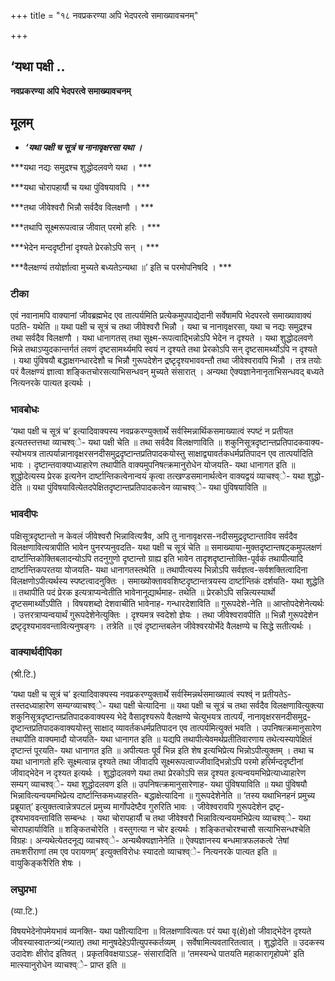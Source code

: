 +++
title = "१८ नवप्रकरण्या अपि भेदपरत्वे समाख्यावचनम्"

+++


## ‘यथा पक्षी ..

**नवप्रकरण्या अपि भेदपरत्वे समाख्यावचनम्**

## **मूलम्** 

- ***‘यथा पक्षी च सूत्रं च नानावृक्षरसा यथा ।***

***यथा नद्यः समुद्रश्च शुद्धोदलवणे यथा । ***

***यथा चोरापहार्यौ च यथा पुंविषयावपि । ***

***तथा जीवेश्वरौ भिन्नौ सर्वदैव विलक्षणौ । ***

***तथापि सूक्ष्मरूपत्वान्न जीवात् परमो हरिः । ***

***भेदेन मन्ददृष्टीनां दृश्यते प्रेरकोऽपि सन् । ***

***वैलक्षण्यं तयोर्ज्ञात्वा मुच्यते बध्यतेऽन्यथा ॥’ इति च परमोपनिषदि । ***

### **टीका** 

एवं नवानामपि वाक्यानां जीवब्रह्मभेद एव तात्पर्यमिति प्रत्येकमुपपाद्येदानी सर्वेषामपि भेदपरत्वे समाख्यावाक्यं पठति- यथेति ॥ यथा पक्षी च सूत्रं च तथा जीवेश्वरौ भिन्नौ । यथा च नानावृक्षरसा, यथा च नद्यः समुद्रश्च तथा सर्वदैव विलक्षणौ । यथा धानागतस् तथा सूक्ष्म-रूपत्वाद्भिन्नोऽपि भेदेन न दृश्यते । यथा शुद्धोदलवणे भिन्ने तथाऽप्युदकान्तर्गतं लवणं दृष्टसामर्थ्यमपि स्वयं न दृश्यते तथा प्रेरकोऽपि सन् दृष्टसामर्थ्योऽपि न दृश्यते । यथा पुंविषयौ बद्धाक्षगन्धारदेशौ च भिन्नौ गुरूपदेशेन द्रष्टृदृश्यभाववन्तौ तथा जीवेश्वरावपि भिन्नौ । तत्र तयोः परं वैलक्षण्यं ज्ञात्वा शङ्कितचोरसत्याभिसन्धवन् मुच्यते संसारात् । अन्यथा ऐक्यज्ञानेनानृताभिसन्धवद् बध्यते नित्यनरके पात्यत इत्यर्थः ।

### **भावबोधः** 

‘यथा पक्षी च सूत्रं च’ इत्यादिवाक्यस्य नवप्रकरण्युक्तार्थे सर्वस्मिन्नार्थिकसमाख्यात्वं स्पष्टं न प्रतीयत इत्यतस्तत्तथा व्याचश्व्े- यथा पक्षी चेति ॥ तथा सर्वदैव विलक्षणाविति ॥ शकुनिसूत्रदृष्टान्तप्रतिपादकवाक्य-स्योभयत्र तात्पर्यान्नानावृक्षरसनदीसमुद्रदृष्टान्तप्रतिपादकयोस्तु साक्षाद्व्यावर्तकधर्मप्रतिपादन एव तात्पर्यादिति भावः । दृष्टान्तवाक्याध्याहारेण तथापीति वाक्यमुपनिषत्क्रमानुरोधेन योजयति- यथा धानागत इति ॥ शुद्धोदेत्यस्य प्रेरक इत्यनेन दार्ष्टान्तिकत्वेनान्वयं कृत्वा तत्खण्डसमानार्थत्वेन वाक्यद्वयं व्याचश्व्े- यथा शुद्धो-देति ॥ यथा पुंविषयावित्येतदपेक्षितदृष्टान्तप्रतिपादकत्वेन व्याचश्व्े- यथा पुंविषयाविति ॥

### **भावदीपः** 

पक्षिसूत्रदृष्टान्तो न केवलं जीवेश्वरौ भिन्नावित्यत्रैव, अपि तु नानावृक्षरस-नदीसमुद्रदृष्टान्ताविव सर्वदैव विलक्षणावित्यत्रापीति भावेन पुनरप्यनुवदति- यथा पक्षी च सूत्रं चेति ॥ समाख्याया-मुक्तदृष्टान्तषट्कमुपलक्षणं दार्ष्टान्तिकोक्तिबलादन्योऽपि तदनुगुणो दृष्टान्तो ग्राह्य इति भावेन तादृशदृष्टान्तोक्ति-पूर्वकं तथापीत्यादि दार्ष्टान्तिकपरतया योजयति- यथा धानागतस्तथेति ॥ तथापीत्यस्य भिन्नोऽपि सर्वज्ञत्व-सर्वशक्तित्वादिना विलक्षणोऽपीत्यर्थस्य
स्पष्टत्वादनुक्तिः । समाख्योक्ताववशिष्टदृष्टान्तत्रयस्य दार्ष्टान्तिकं दर्शयति- यथा शुद्धेति ॥ तथापीति पदं प्रेरक इत्यत्राप्यन्वेतीति भावेनानूद्यार्थमाह- तथेति ॥ प्रेरकोऽपि सन्नित्यस्यार्थो दृष्टसमार्थ्योऽपीति । विषयशब्दो देशवाचीति भावेनाह- गन्धारदेशाविति ॥ गुरूपदेशे-नेति ॥ आप्तोपदेशेनेत्यर्थः । उत्तरत्राप्यन्वयार्थं गुरूपदेशेनेत्युक्तिः । दृश्यमत्र स्वदेशो ज्ञेयः । तथा जीवेश्वरावपीति ॥ भिन्नौ गुरूपदेशेन द्रष्टृदृश्यभाववन्तावित्यनुषङ्गः । तत्रेति ॥ एवं दृष्टान्तबलेन जीवेश्वरयोर्भेदे वैलक्षण्ये च सिद्धे सतीत्यर्थः ।

### **वाक्यार्थदीपिका**

(श्री.टि.)

‘यथा पक्षी च सूत्रं च’ इत्यादिवाक्यस्य नवप्रकरण्युक्तार्थे सर्वस्मिन्नर्थसमाख्यात्वं स्पश्व्ं न प्रतीयतेऽ-तस्तदध्याहारेण सम्यग्व्याचश्व्े- यथा पक्षी चेत्यादिना ॥ यथा पक्षी च सूत्रं च तथा सर्वदैव विलक्षणावित्युक्त्या शकुनिसूत्रदृष्टान्तप्रतिपादकवाक्यस्य भेदे वैसादृश्यरूपे वैलक्षण्ये चेत्युभयत्र तात्पर्यं, नानावृक्षरसनदीसमुद्र-दृष्टान्तप्रतिपादकवाक्ययोस्तु साक्षाद् व्यावर्तकधर्मप्रतिपादन एव तात्पर्यमित्युक्तं भवति । उपनिषत्क्रमानुसारेण तथापीति वाक्यमादौ योजयति- यथा धानागत इति ॥ यद्यपि तथापीत्येवमर्थप्रतीतिवारणाय तथेत्यस्यापेक्षितं दृष्टान्तं पूरयति- यथा धानागत इति ॥ अपीत्यतः पूर्वं भिन्न इति शेष इत्यभिप्रेत्य भिन्नोऽपीत्युक्तम् । तथा च यथा धानागतो हरिः सूक्ष्मत्वान्न दृश्यते तथा जीवादपि सूक्ष्मरूपत्वाज्जीवाद्भिन्नोऽपि परमो हरिर्मन्ददृष्टीनां जीवाद्भेदेन न दृश्यत इत्यर्थः । शुद्धोदलवणे यथा तथा प्रेरकोऽपि सन्न दृश्यत इत्यन्वयमभिप्रेत्याध्याहारेण सम्यग् व्याचश्व्े- यथा शुद्धोदलवण इति ॥ उपनिषत्क्रमानुसारेणाह- यथा पुंविषयाविति ॥ यथा पुंविषयौ भिन्नावित्यन्वयमभिप्रेत्य दार्ष्टान्तिकमध्याहरति- बद्धाक्षेत्यादिना ॥ गुरूपदेशेनेति ॥ ‘तस्य यथाभिनहनं प्रमुच्य प्रब्रूयात्’ इत्युक्तत्वान्नेत्रपटलं प्रमुच्य मार्गोपदेष्टैव गुरुरिति भावः । जीवेश्वरावपि गुरूपदेशेन द्रष्टृ-दृश्यभाववन्ताविति सम्बन्धः । यथा चोरापहार्यौ च तथा जीवेश्वरौ भिन्नावित्यन्वयमभिप्रेत्य व्याचश्व्े- यथा चोरापहार्याविति ॥ शङ्कितचोरेति । वस्तुगत्या न चोर इत्यर्थः । शङ्कितचोरश्चासौ सत्याभिसन्धश्चेति विग्रहः। अन्यथेत्येतदनूद्य व्याचश्व्े- अन्यथैक्यज्ञानेनेति ॥ ऐक्यज्ञानस्य बन्धमात्रफलकत्वे ‘तेषां तमःशरीराणां तम एव परायणम्’ इत्युक्तविरोधः स्यादतो व्याचश्व्े- नित्यनरके पात्यत इति ॥ वायुकिङ्करैरिति शेषः ।

### **लघुप्रभा**

(व्या.टि.)

विषयभेदेनोपमेयभावं व्यनक्ति- यथा पक्षीत्यादिना ॥ विलक्षणावित्यतः परं यथा वृ(क्षे)क्षो जीवाद्भेदेन दृश्यते जीवस्यास्वातन्त्र्यं(न्त्र्यात्) तथा मानुषदेहेऽपीत्युपस्कर्तव्यम् । सर्वेषामित्यवतारितत्वात् । शुद्धोदेति ॥ उदकस्य उदादेशः क्षीरोद इतिवत् । प्रकृतविवक्षयाऽऽह- संसारादिति ॥ ‘तमस्यन्धे पातयति महाकारागृहोपमे’ इति मात्स्यानुरोधेन व्याचश्व्े- प्राप्त इति ॥

